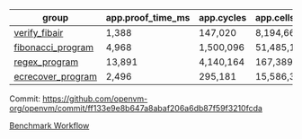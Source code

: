 | group | app.proof_time_ms | app.cycles | app.cells_used | leaf.proof_time_ms | leaf.cycles | leaf.cells_used |
| -- | -- | -- | -- | -- | -- | -- |
| [verify_fibair](https://github.com/openvm-org/openvm/blob/benchmark-results/benchmarks/verify_fibair-ff133e9e8b647a8abaf206a6db87f59f3210fcda.md) | 1,388 |  147,020 |  8,194,664 |- | - | - |
| [fibonacci_program](https://github.com/openvm-org/openvm/blob/benchmark-results/benchmarks/fibonacci-ff133e9e8b647a8abaf206a6db87f59f3210fcda.md) | 4,968 |  1,500,096 |  51,485,167 | 4,073 |  815,503 |  38,846,596 |
| [regex_program](https://github.com/openvm-org/openvm/blob/benchmark-results/benchmarks/regex-ff133e9e8b647a8abaf206a6db87f59f3210fcda.md) | 13,891 |  4,140,164 |  167,389,450 | 16,705 |  2,902,385 |  173,739,013 |
| [ecrecover_program](https://github.com/openvm-org/openvm/blob/benchmark-results/benchmarks/ecrecover-ff133e9e8b647a8abaf206a6db87f59f3210fcda.md) | 2,496 |  295,181 |  15,586,346 | 13,266 |  2,253,289 |  133,785,545 |


Commit: https://github.com/openvm-org/openvm/commit/ff133e9e8b647a8abaf206a6db87f59f3210fcda

[Benchmark Workflow](https://github.com/openvm-org/openvm/actions/runs/13804445391)
